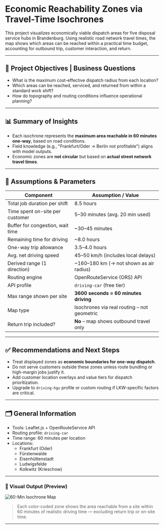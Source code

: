 # Economic Reachability Zones via Travel-Time Isochrones

This project visualizes economically viable dispatch areas for five disposal service hubs in Brandenburg. Using realistic road network travel times, the map shows which areas can be reached within a practical time budget, accounting for outbound trip, customer interaction, and return.

---

## 📌 Project Objectives | Business Questions

- What is the maximum cost-effective dispatch radius from each location?
- Which areas can be reached, serviced, and returned from within a standard work shift?
- How do topography and routing conditions influence operational planning?

---

## 📊 Summary of Insights

- Each isochrone represents the **maximum area reachable in 60 minutes one-way**, based on road conditions.
- Field knowledge (e.g., "Frankfurt/Oder → Berlin not profitable") aligns with model outputs.
- Economic zones are **not circular** but based on **actual street network travel times**.

---

## 🔧 Assumptions & Parameters

| Component                        | Assumption / Value                             |
|----------------------------------|-----------------------------------------------|
| Total job duration per shift     | 8.5 hours                                     |
| Time spent on-site per customer  | 5–30 minutes (avg. 20 min used)               |
| Buffer for congestion, wait time | ~30–45 minutes                                |
| Remaining time for driving       | ~8.0 hours                                    |
| One-way trip allowance           | 3.5–4.0 hours                                 |
| Avg. net driving speed           | 45–50 km/h (includes local delays)            |
| Derived range (1 direction)      | ~160–180 km (→ not shown as air radius)       |
| Routing engine                   | OpenRouteService (ORS) API                    |
| API profile                      | `driving-car` (free tier)                     |
| Max range shown per site         | **3600 seconds = 60 minutes driving**         |
| Map type                         | Isochrones via real routing – not geometric   |
| Return trip included?            | **No** – map shows outbound travel only       |

---

## ✅ Recommendations and Next Steps

- Treat displayed zones as **economic boundaries for one-way dispatch**.
- Do not serve customers outside these zones unless route bundling or high-margin jobs justify it.
- Add customer location overlays and value tiers for dispatch prioritization.
- Upgrade to `driving-hgv` profile or custom routing if LKW-specific factors are critical.

---

## 🗂 General Information

- Tools: Leaflet.js + OpenRouteService API
- Routing profile: `driving-car`
- Time range: 60 minutes per location
- Locations:
  - Frankfurt (Oder)
  - Fürstenwalde
  - Eisenhüttenstadt
  - Ludwigsfelde
  - Kolkwitz (Krieschow)

---

### 📍 Visual Output (Preview)

![60-Min Isochrone Map](https://github.com/user-attachments/assets/08050223-d3ec-4e4f-b406-0287d5426feb)


> Each color-coded zone shows the area reachable from a site within 60 minutes of realistic driving time — excluding return trip or on-site time.

---
